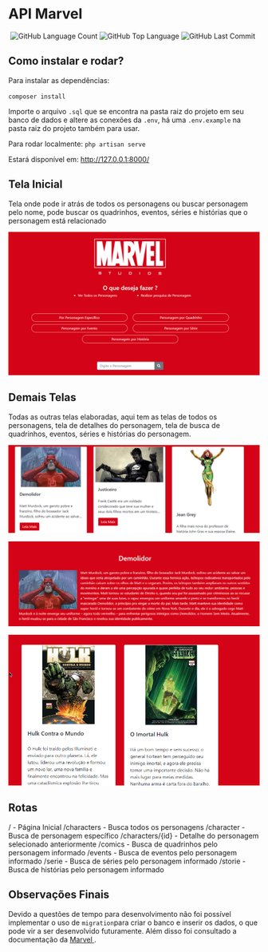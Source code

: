 # API Marvel

   <img  alt=""  src="https://img.shields.io/github/repo-size/Thiago-Pereira/API-Marvel"  />  <img  alt="GitHub Language Count" src="https://img.shields.io/github/languages/count/Thiago-Pereira/API-Marvel"  />  <img  alt="GitHub Top Language"  src="https://img.shields.io/github/languages/top/Thiago-Pereira/API-Marvel"  />  <img  alt="GitHub Last Commit"  src="https://img.shields.io/github/last-commit/Thiago-Pereira/API-Marvel"  />

## Como instalar e rodar?

Para instalar as dependências:

`composer install`

Importe o arquivo `.sql` que se encontra na pasta raiz do projeto em seu banco de dados e altere as conexões da `.env`, há uma `.env.example` na pasta raiz do projeto também para usar.

Para rodar localmente: `php artisan serve`

Estará disponível em: http://127.0.0.1:8000/



## Tela Inicial
Tela onde pode ir atrás de todos os personagens ou buscar personagem pelo nome, pode buscar os quadrinhos, eventos, séries e histórias que o personagem está relacionado

![](https://github.com/Thiago-Pereira/API-Marvel/blob/master/public/image/screenshot.png)

## Demais Telas
Todas as outras telas elaboradas, aqui tem as telas de todos os personagens, tela de detalhes do personagem, tela de busca de quadrinhos, eventos, séries e histórias do personagem.

![](https://github.com/Thiago-Pereira/API-Marvel/blob/master/public/image/screenshot2.png)

![](https://github.com/Thiago-Pereira/API-Marvel/blob/master/public/image/screenshot3.png)

![](https://github.com/Thiago-Pereira/API-Marvel/blob/master/public/image/screenshot4.png)
## Rotas

/ - Página Inicial
/characters - Busca todos os personagens 
/character - Busca de personagem específico
/characters/{id} - Detalhe do personagem selecionado anteriormente
/comics - Busca de quadrinhos pelo personagem informado
/events - Busca de eventos pelo personagem informado
/serie - Busca de séries pelo personagem informado
/storie - Busca de histórias pelo personagem informado

## Observações Finais

Devido a questões de tempo para desenvolvimento não foi possível implementar o uso de `migration`para criar o banco e inserir os dados, o que pode vir a ser desenvolvido futuramente. Além disso foi consultado a documentação da <a href="https://developer.marvel.com/docs#!/public"> Marvel </a>.
